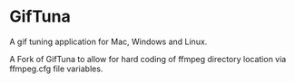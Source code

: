 # GifTuna
A gif tuning application for Mac, Windows and Linux.

A Fork of GifTuna to allow for hard coding of ffmpeg directory location via ffmpeg.cfg file variables.
